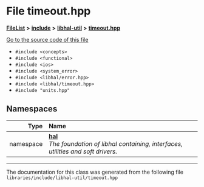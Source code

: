 

# File timeout.hpp



[**FileList**](files.md) **>** [**include**](dir_cba0faac6e93618a6e2539705915bd70.md) **>** [**libhal-util**](dir_5e94bd3e75b6b11eff60149e0bc5664b.md) **>** [**timeout.hpp**](libhal-util_2timeout_8hpp.md)

[Go to the source code of this file](libhal-util_2timeout_8hpp_source.md)



* `#include <concepts>`
* `#include <functional>`
* `#include <ios>`
* `#include <system_error>`
* `#include <libhal/error.hpp>`
* `#include <libhal/timeout.hpp>`
* `#include "units.hpp"`













## Namespaces

| Type | Name |
| ---: | :--- |
| namespace | [**hal**](namespacehal.md) <br>_The foundation of libhal containing, interfaces, utilities and soft drivers._  |





















































------------------------------
The documentation for this class was generated from the following file `libraries/include/libhal-util/timeout.hpp`

